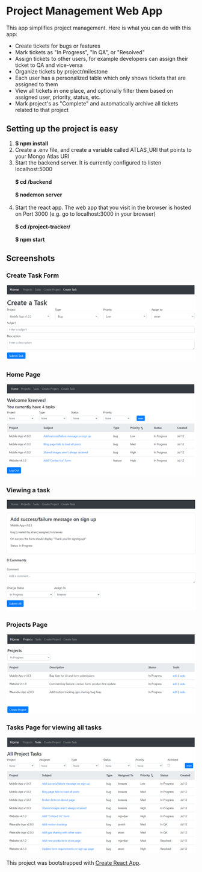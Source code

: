 # Project Management Web App
This app simplifies project management. Here is what you can do with this app:
* Create tickets for bugs or features
* Mark tickets as "In Progress", "In QA", or "Resolved"
* Assign tickets to other users, for example developers can assign their ticket to QA and vice-versa
* Organize tickets by project/milestone
* Each user has a personalized table which only shows tickets that are assigned to them
* View all tickets in one place, and optionally filter them based on assigned user, priority, status, etc.
* Mark project's as "Complete" and automatically archive all tickets related to that project

## Setting up the project is easy
1. **$ npm install**
2. Create a .env file, and create a variable called ATLAS_URI that points to your Mongo Atlas URI
3. Start the backend server. It is currently configured to listen localhost:5000
<br/></br>
**$ cd /backend**
<br/></br>
**$ nodemon server**</br></br>
4. Start the react app. The web app that you visit in the browser is hosted on Port 3000 (e.g. go to localhost:3000 in your browser)
<br/><br/>
**$ cd /project-tracker/**
<br/><br/>
**$ npm start**

## Screenshots
### Create Task Form
![Task Form](src/img/screenshots/screenshot-4.PNG)
<br/>
### Home Page
![Home](src/img/screenshots/screenshot-1.PNG)
<br/>
### Viewing a task
![TaskView](src/img/screenshots/screenshot-taskview.PNG)
<br/>
### Projects Page
![Projects](src/img/screenshots/screenshot-2.PNG)
<br/>
### Tasks Page for viewing all tasks
![Tasks](src/img/screenshots/screenshot-3.PNG)
<br/>

This project was bootstrapped with [Create React App](https://github.com/facebook/create-react-app).
